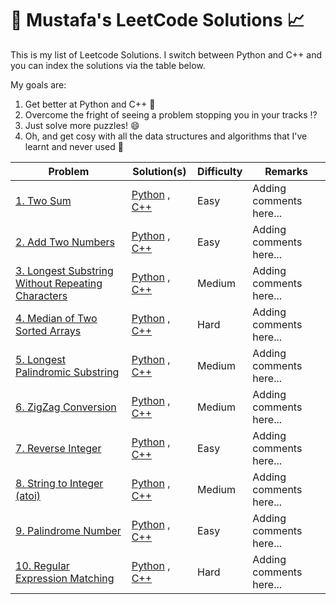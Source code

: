 # :beginner: Mustafa's LeetCode Solutions :chart_with_upwards_trend:

This is my list of Leetcode Solutions. I switch between Python and C++ and you can index the solutions via the table below.

My goals are:

1. Get better at Python and C++ :snake:
2. Overcome the fright of seeing a problem stopping you in your tracks :interrobang:
3. Just solve more puzzles! :smile:
4. Oh, and get cosy with all the data structures and algorithms that I've learnt and never used :tada:

Problem | Solution(s) | Difficulty | Remarks | 
---    |----   |--- |----
[1. Two Sum](https://leetcode.com/problems/two-sum/) | [Python](python/01.py) , [C++](cpp/01.cpp) | Easy | Adding comments here... |
[2. Add Two Numbers](https://leetcode.com/problems/add-two-numbers/) | [Python](python/02.py) , [C++](cpp/02.cpp) |Easy| Adding comments here... |
[3. Longest Substring Without Repeating Characters](https://leetcode.com/problems/longest-substring-without-repeating-characters/) | [Python](python/03.py) , [C++](cpp/03.cpp) | Medium | Adding comments here... |
[4. Median of Two Sorted Arrays](https://leetcode.com/problems/median-of-two-sorted-arrays/) | [Python](python/04.py) , [C++](cpp/04.cpp) | Hard | Adding comments here... |
[5. Longest Palindromic Substring](https://leetcode.com/problems/longest-palindromic-substring/) | [Python](python/05.py) , [C++](cpp/05.cpp) | Medium | Adding comments here... |
[6. ZigZag Conversion](https://leetcode.com/problems/zigzag-conversion/) | [Python](python/06.py) , [C++](cpp/06.cpp) | Medium | Adding comments here... |
[7. Reverse Integer](https://leetcode.com/problems/reverse-integer/) | [Python](python/07.py) , [C++](cpp/07.cpp) | Easy | Adding comments here... |
[8. String to Integer (atoi)](https://leetcode.com/problems/string-to-integer-atoi/) | [Python](python/08.py) , [C++](cpp/08.cpp) | Medium | Adding comments here... |
[9. Palindrome Number](https://leetcode.com/problems/palindrome-number/) | [Python](python/09.py) , [C++](cpp/09.cpp) | Easy | Adding comments here... |
[10. Regular Expression Matching](https://leetcode.com/problems/regular-expression-matching/) | [Python](python/10.py) , [C++](cpp/10.cpp) | Hard | Adding comments here... |

